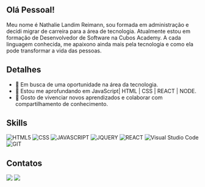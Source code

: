 ## Olá Pessoal! 

Meu nome é Nathalie Landim Reimann, sou formada em administração e decidi migrar de carreira para a área de tecnologia. Atualmente estou em formação de Desenvolvedor de Software na Cubos Academy. A cada linguagem conhecida, me apaixono ainda mais pela tecnologia e como ela pode transformar a vida das pessoas.

## Detalhes
- 🔭 Em busca de uma oportunidade na área da tecnologia.
- 🌱 Estou me aprofundando em JavaScript| HTML | CSS | REACT | NODE.
- 🤗 Gosto de vivenciar novos aprendizados e colaborar com compartilhamento de conhecimento.

## Skills
![HTML5](https://img.shields.io/badge/HTML5-E34F26?style=for-the-badge&logo=html5&logoColor=white)
![CSS](https://img.shields.io/badge/CSS3-1572B6?style=for-the-badge&logo=css3&logoColor=white)
![JAVASCRIPT](https://img.shields.io/badge/JavaScript-F7DF1E?style=for-the-badge&logo=javascript&logoColor=black)
![JQUERY](https://img.shields.io/badge/jQuery-0769AD?style=for-the-badge&logo=jquery&logoColor=white)
![REACT](https://img.shields.io/badge/React-20232A?style=for-the-badge&logo=react&logoColor=61DAFB) 
![Visual Studio Code](https://img.shields.io/badge/Visual_Studio-5C2D91?style=for-the-badge&logo=visual%20studio&logoColor=white)
![GIT](https://img.shields.io/badge/Git-E34F26?style=for-the-badge&logo=git&logoColor=white)
 
 ## Contatos
<div> 
 <a href="https://discord.gg/Nathalie Reimann#9403" target="_blank"><img src="https://img.shields.io/badge/Discord-7289DA?style=for-the-badge&logo=discord&logoColor=white" target="_blank"></a> 
<a href="https://www.linkedin.com/in/nathalie-l-reimann" target="_blank"><img src="https://img.shields.io/badge/-LinkedIn-%230077B5?style=for-the-badge&logo=linkedin&logoColor=white" target="_blank"></a> 
  
</div>


